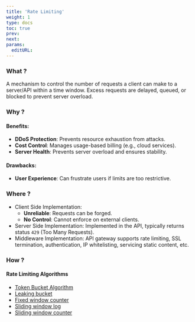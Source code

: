 ```yaml
---
title: 'Rate Limiting'
weight: 1
type: docs
toc: true
prev: 
next: 
params:
  editURL:
---
```


### What ?
A mechanism to control the number of requests a client can make to a server/API within a time window. Excess requests are delayed, queued, or blocked to prevent server overload.

### Why ?
#### Benefits:
- **DDoS Protection**: Prevents resource exhaustion from attacks.
- **Cost Control**: Manages usage-based billing (e.g., cloud services).
- **Server Health**: Prevents server overload and ensures stability.

#### Drawbacks:
- **User Experience**: Can frustrate users if limits are too restrictive.

### Where ?

- Client Side Implementation: 
    - **Unreliable**: Requests can be forged.
    - **No Control**: Cannot enforce on external clients.
- Server Side Implementation: Implemented in the API, typically returns status `429` (Too Many Requests).
- Middleware Implementation:  API gateway supports rate limiting, SSL termination, authentication, IP whitelisting, servicing static content, etc.

### How ?
#### Rate Limiting Algorithms
- [Token Bucket Algorithm](token-bucket)
- [Leaking bucket]()
- [Fixed window counter]()
- [Sliding window log]()
- [Sliding window counter]()